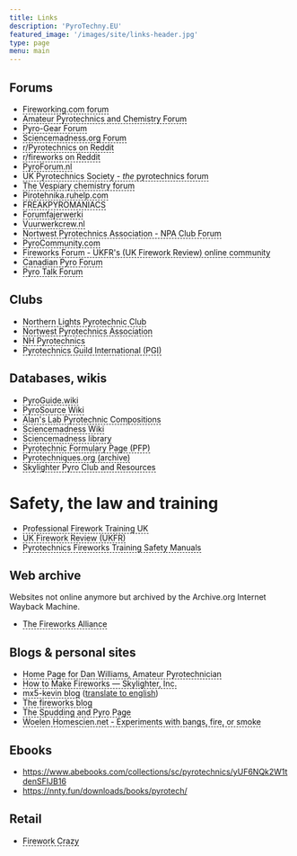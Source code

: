 ```yaml
---
title: Links 
description: 'PyroTechny.EU'
featured_image: '/images/site/links-header.jpg'
type: page
menu: main
---
```


<style>
a.tip {
    border-bottom: 1px dashed;
    text-decoration: none;
    color: #0f0f0f;
}
a.tip:hover {
    cursor: help;
    position: relative;
}
a.tip span {
    display: none;
}
a.tip:hover span {
    border: #000000 1px solid;
    padding: 5px 20px 5px 5px;
    display: block;
    z-index: 100;
    background: #f0f0f0 no-repeat 100% 5%;
    color: #000000;
    left: 0px;
    margin: 0px;
    width: 500px;
    position: absolute;
    top: 30px;
    text-decoration: none;
}
</style>

## Forums

* <a href="https://fireworking.com/forum" class="tip" target="_blank">Fireworking.com forum<span>Needs payed subscription for access<br/>Language: English</span></a>
* <a href="https://www.amateurpyro.com/forum/" class="tip" target="_blank">Amateur Pyrotechnics and Chemistry Forum<span>Active forum<br/>Language: English</span></a>
* <a href="http://pyro-gear.co.uk/forum/" class="tip" target="_blank">Pyro-Gear Forum<span>United Kingdom (UK) amateur pyrotechnic manufacturing and firework related discussion forum<br/>Almost inactive<br />Language: English</span></a>
* <a href="https://www.sciencemadness.org/whisper/" class="tip" target="_blank">Sciencemadness.org Forum<span>General chemistry forum. Contains some pyrotechnic related discussions<br/>Language: English</span></a>
* <a href="https://www.reddit.com/r/Pyrotechnics/"  class="tip"  target="_blank">r/Pyrotechnics on Reddit<span>Language: English</span></a>
* <a href="https://www.reddit.com/r/fireworks/" class="tip" target="_blank">r/fireworks on Reddit<span>Language: English</span></a>
* <a href="https://pyroforum.nl/" class="tip" target="_blank">PyroForum.nl<span>Dutch amateur pyrotechnics forum<br/>Almost inactive<br/>Language: Dutch</span></a>
* <a href="http://www.pyrosociety.org.uk/forum/" class="tip" target="_blank">UK Pyrotechnics Society - <i>the</i> pyrotechnics forum<span>Language: English</span></a>
* <a href="https://www.thevespiary.org/talk/" class="tip" target="_blank">The Vespiary chemistry forum</a>
* <a href="https://pirotehnika.ruhelp.com/" class="tip"  target="_blank">Pirotehnika.ruhelp.com<span>Language: Russian</span></a>
* <a href="https://freakpyromaniacs.com/index.php" class="tip" target="_blank">FREAKPYROMANIACS<span>Language: Dutch</span></a>
* <a href="https://www.forumfajerwerki.pl/" class="tip"  target="_blank">Forumfajerwerki<span>Language: Polish</span></a>
* <a href="https://forum.vuurwerkcrew.nl/" class="tip"  target="_blank">Vuurwerkcrew.nl<span>Language: Dutch</span></a>
* <a href="https://forum.npaclub.org/" class="tip"  target="_blank">Nortwest Pyrotechnics Association - NPA Club Forum<span>Language: English</span></a>
* <a href="https://www.pyrocommunity.com/" class="tip"  target="_blank">PyroCommunity.com<span>Language: English</span></a>
* <a href="https://www.fireworks-forum.org.uk/" class="tip"  target="_blank">Fireworks Forum - UKFR's (UK Firework Review) online community<span>Private forum<br/>Language: English</span></a>
* <a href="https://canadianpyro.ca/forum" class="tip"  target="_blank">Canadian Pyro Forum<span>Canadian Fireworks Resource<br/>Language: English</span></a>
* <a href="https://www.pyrotalk.com/bulletin/forum.php" class="tip"  target="_blank">Pyro Talk Forum<span>Language: English</span></a>

## Clubs

* <a href="https://thenlpc.site/" class="tip"  target="_blank">Northern Lights Pyrotechnic Club<span> The premier fireworks club in the Northeast and Mid-Atlantic Region<br/>Language: English</span></a>
*  <a href="https://npaclub.org/" class="tip"  target="_blank">Nortwest Pyrotechnics Association<span>Language: English</span></a>
* <a href="https://nhpyrotechnics.org/" class="tip"  target="_blank">NH Pyrotechnics<span>New Hampshire Pyrotechnic Association<br/>Language: English</span></a>
* <a href="https://pgi.org/" class="tip"  target="_blank">Pyrotechnics Guild International (PGI)<span>The Pyrotechnics Guild International or PGI founded in 1969 is an independent worldwide nonprofit organization of amateur and professional fireworks enthusiasts. Its membership is the largest pyrotechnic community in the world.<br/>The Guild has a yearly convention. People from all over the world come to this event that lasts for about a week.<br/>Language: English</span></a>

## Databases, wikis

* <a href="https://pyroguide.wiki/" class="tip" target="_blank">PyroGuide.wiki<span>The website (wiki) is a compilation of articles from many websites about fireworks and stage pyrotechnics, many of these websites no longer exist, although the knowledge they contained is still valid and valuable<br/>Language: English</span></a>
* <a href="https://pyrosource.fandom.com/" class="tip" target="_blank">PyroSource Wiki<span>This wiki is devoted to fireworks enthusiasts of making fireworks and other pyro related topics. This wiki will give details on several different compositions, techniques, effects, materials, chemicals, and much more. Enjoy the information, data, tutorials and vast amounts of information available.<br/>Language: English</span></a>
* <a href="http://www.vk2zay.net/composition/" class="tip" target="_blank">Alan's Lab Pyrotechnic Compositions<span>Small database of compositions with descriptions<br/>Language: English</span></a>
* <a href="https://www.sciencemadness.org/smwiki/index.php/Main_Page" class="tip" target="_blank">Sciencemadness Wiki<span>This wiki is meant to be a repository of information that is useful to home chemists. It is edited only by members of the Sciencemadness Discussion Board, rather than being open to the public, meaning it is guaranteed to be a collaborative work of home chemists from around the world. Here you can find descriptions and pictures of many chemical compounds, write-ups of procedures developed by Sciencemadness members, and much more<br/>Language: English</span></a>
* <a href="https://library.sciencemadness.org/library/index.html" class="tip" target="_blank">Sciencemadness library<span>Chemistry literature which at time of writing holds 50426 pages of reading and reference material in 107 volumes.<br/>Language: English</span></a>
* <a href="https://www.privatedata.com/byb/pyro/pfp/Index.html" class="tip"  target="_blank">Pyrotechnic Formulary Page (PFP)<span>This is a great archive of pyro formulae. Sadly, the author took it down as a result of the actions of a moron (familiar story, unfortunately). On his site he has given permission to others to put it on their sites, which is what I have done as I believe it's a great collection. The original site address is `www.come.to/pfp` If he changes his mind, this is probably where the up to date version will reside in the future. I downloaded this version a couple of years ago, I don't know if a more up to date version exists.
The author is Andrew Krywonizka, who must be given all credit for this work.<br/>Language: English</span></a>
* <a href="https://web.archive.org/web/20170616101434/http://www.pyrodb.org/links.php5" class="tip"  target="_blank">Pyrotechniques.org (archive)<span>Composition database and information<br/>Website is archived by Internet Wayback Machine<br/>Language: English</span></a>
* <a href="https://www.skylighter.com/pages/pyro-club" class="tip"  target="_blank">Skylighter Pyro Club and Resources<span>Language: English</span></a>

# Safety, the law and training

* <a href="https://www.fireworktraining.com/" class="tip"  target="_blank">Professional Firework Training UK<span>TBD<br/>Language: English</span></a>
* <a href="https://www.ukfr.com/ " class="tip"  target="_blank">UK Firework Review (UKFR)<span>Firework guides & advice<br/>Language: English</span></a>
* <a href="https://www.fireworksmanual.com/ " class="tip"  target="_blank">Pyrotechnics Fireworks Training Safety Manuals
<span>IPM Universal Publishing, LLC -PYROTECHNIC TRAINING SERIES-<br/>Language: English</span></a>
## Web archive

Websites not online anymore but archived by the Archive.org Internet Wayback Machine.

 * <a href="https://web.archive.org/web/20161014024316/http://fireworksalliance.org/index.cgi" class="tip"  target="_blank">The Fireworks Alliance<span>To protect, preserve, and promote fireworks, rocketry, chemistry, and amateur science experimentation in America.<br/>Language: English</span></a>

## Blogs & personal sites

* <a href="https://www.brianredmond.net/dwilliams/top.html" class="tip"  target="_blank">Home Page for Dan Williams, Amateur Pyrotechnician<span>Howdy and welcome! I assume you're here because you share my passion for display pyrotechnics. If not, you're still welcome to browse around, but be forwarned. They say that "He who hath once smelt the smoke is ne'er again free." These pages will teach you a few things about how to create art with light from the combustion of energetic materials. The information is geared for the limited budget amateur who creates his art for the sole purpose of giving delight to his friends and neighbors without thought for commercial gain. Please make yourself at home and be sure to send me a line if you've had a pleasant stay.<br/>Language: English</span></a>
* <a href="https://www.skylighter.com/blogs/how-to-make-fireworks" class="tip"  target="_blank">How to Make Fireworks — Skylighter, Inc.<span>Detailed posts about the creation and workings of fireworks for the (amateur) pyrotechnican<br />Language: English</span></a>
* <a href="https://mx5-kevin.blogspot.com/" class="tip"  target="_blank">mx5-kevin blog<span>recipes for sufnipyrotechnicians. Descriptions of chemical synthesis and creation of pyrotechnic devices for the amateur pyrotechnican<br/>Language: Hungarian</span></a> (<a target="_blank" href="https://mx5--kevin-blogspot-com.translate.goog/?_x_tr_sl=auto&_x_tr_tl=en&_x_tr_hl=en-US&_x_tr_pto=wapp">translate to english</a>)
* <a href="https://thefireworksblog.com/" class="tip"  target="_blank">The fireworks blog<span>The Fireworks Blog is a blog to tell about the history, culture, art and science behind Fireworks around the world.<br />The information comes from various sources like websites, books and the own knowledge and experience of the author.<br />Fireworks is direct related to explosives and I hope you NEVER use the information contained in this website to injure yourself or someone. Hope you like and expand your knowledge about Fireworks!<br/>Language: English</span></a>
* <a href="http://www.pyropage.50megs.com/" class="tip"  target="_blank">The Spudding and Pyro Page<span>This page was made by ***** (he prefers not to be named) and it details his experience with potato guns from the beginning and his experience with beginner pyrotechnics and a few explosives.<br/>I made this page in order to help people who are new to potato guns get started and have fun with this rewarding hobby.<br/>More experienced spudders might also find something interesting to enhance their spudding experience, or maybe not. I have three spudguns: a pneumatic gun from How Not To Build An Aircannon, a large combustion gun I made without plans and a smaller gun which is rather strange but works well all the same. <br/>The other reason I made this page is to help people who are just getting started with pyrotechnics.<br/>Language: English</span></a>
* <a href="https://woelen.homescience.net/science/chem/exps/index_fire.html" class="tip"  target="_blank">Woelen Homescien.net - Experiments with bangs, fire, or smoke<span>Many serious home chemistry persons think that fire, smoke and bangs only are good for kewls, but one cannot deny that especially this kind of experiments has a big appeal for most people. For many people it is this kind of experiments which have sparked their interest in science. For that reason, the list of this type of experiments is fairly long.<br/>Language: English</span></a>

## Ebooks

* https://www.abebooks.com/collections/sc/pyrotechnics/yUF6NQk2W1tdenSFIJB16
* https://nnty.fun/downloads/books/pyrotech/

## Retail

* <a href="https://www.fireworkscrazy.co.uk/" class="tip"  target="_blank">Firework Crazy<span>UK (United Kingdom) fireworks retailer with information and training<br/>Language: English</span></a>

<!-- * <a href="URL" class="tip"  target="_blank">SHORT<span>LONG<br/>Language: English</span></a> ->